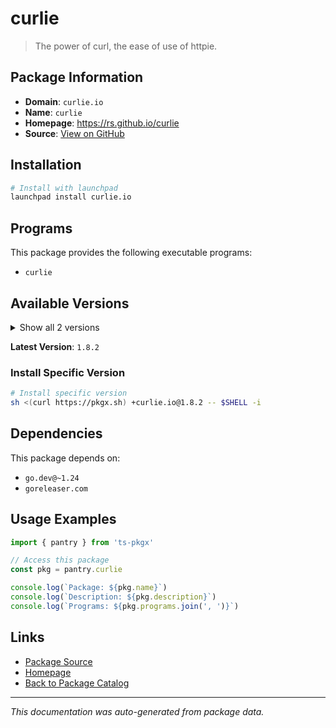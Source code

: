 # curlie

> The power of curl, the ease of use of httpie.

## Package Information

- **Domain**: `curlie.io`
- **Name**: `curlie`
- **Homepage**: https://rs.github.io/curlie
- **Source**: [View on GitHub](https://github.com/pkgxdev/pantry/tree/main/projects/curlie.io/package.yml)

## Installation

```bash
# Install with launchpad
launchpad install curlie.io
```

## Programs

This package provides the following executable programs:

- `curlie`

## Available Versions

<details>
<summary>Show all 2 versions</summary>

- `1.8.2`, `1.7.2`

</details>

**Latest Version**: `1.8.2`

### Install Specific Version

```bash
# Install specific version
sh <(curl https://pkgx.sh) +curlie.io@1.8.2 -- $SHELL -i
```

## Dependencies

This package depends on:

- `go.dev@~1.24`
- `goreleaser.com`

## Usage Examples

```typescript
import { pantry } from 'ts-pkgx'

// Access this package
const pkg = pantry.curlie

console.log(`Package: ${pkg.name}`)
console.log(`Description: ${pkg.description}`)
console.log(`Programs: ${pkg.programs.join(', ')}`)
```

## Links

- [Package Source](https://github.com/pkgxdev/pantry/tree/main/projects/curlie.io/package.yml)
- [Homepage](https://rs.github.io/curlie)
- [Back to Package Catalog](../../package-catalog.md)

---

*This documentation was auto-generated from package data.*
